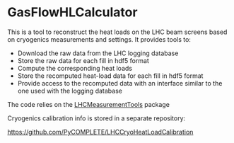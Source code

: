 # GasFlowHLCalculator

This is a tool to reconstruct the heat loads on the LHC beam screens based on cryogenics measurements and settings.
It provides tools to:
 - Download the raw data from the LHC logging database
 - Store the raw data for each fill in hdf5 format
 - Compute the corresponding heat loads 
 - Store the recomputed heat-load data for each fill in hdf5 format
 - Provide access to the recomputed data with an interface similar to the one used with the logging database
 
The code relies on the [LHCMeasurementTools](https://github.com/PyCOMPLETE/LHCMeasurementTools) package

Cryogenics calibration info is stored in a separate repository:

https://github.com/PyCOMPLETE/LHCCryoHeatLoadCalibration

